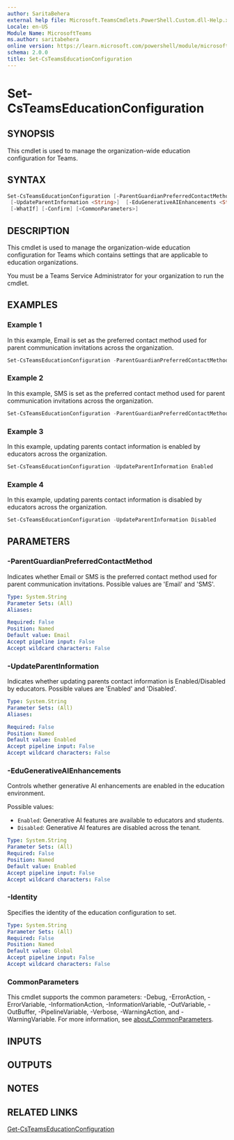 ```yaml
---
author: SaritaBehera
external help file: Microsoft.TeamsCmdlets.PowerShell.Custom.dll-Help.xml
Locale: en-US
Module Name: MicrosoftTeams
ms.author: saritabehera
online version: https://learn.microsoft.com/powershell/module/microsoftteams/set-csteamseducationconfiguration
schema: 2.0.0
title: Set-CsTeamsEducationConfiguration
---
```


# Set-CsTeamsEducationConfiguration

## SYNOPSIS

This cmdlet is used to manage the organization-wide education configuration for Teams.

## SYNTAX

```powershell
Set-CsTeamsEducationConfiguration [-ParentGuardianPreferredContactMethod <String>]
 [-UpdateParentInformation <String>]  [-EduGenerativeAIEnhancements <String>] [-Identity <String>]
 [-WhatIf] [-Confirm] [<CommonParameters>]
```

## DESCRIPTION

This cmdlet is used to manage the organization-wide education configuration for Teams which contains settings that are applicable to education organizations.

You must be a Teams Service Administrator for your organization to run the cmdlet.

## EXAMPLES

### Example 1
In this example, Email is set as the preferred contact method used for parent communication invitations across the organization.

```powershell
Set-CsTeamsEducationConfiguration -ParentGuardianPreferredContactMethod Email
```

### Example 2
In this example, SMS is set as the preferred contact method used for parent communication invitations across the organization.

```powershell
Set-CsTeamsEducationConfiguration -ParentGuardianPreferredContactMethod SMS
```

### Example 3
In this example, updating parents contact information is enabled by educators across the organization.

```powershell
Set-CsTeamsEducationConfiguration -UpdateParentInformation Enabled
```

### Example 4
In this example, updating parents contact information is disabled by educators across the organization.

```powershell
Set-CsTeamsEducationConfiguration -UpdateParentInformation Disabled
```

## PARAMETERS

### -ParentGuardianPreferredContactMethod
Indicates whether Email or SMS is the preferred contact method used for parent communication invitations. Possible values are 'Email' and 'SMS'.

```yaml
Type: System.String
Parameter Sets: (All)
Aliases:

Required: False
Position: Named
Default value: Email
Accept pipeline input: False
Accept wildcard characters: False
```

### -UpdateParentInformation
Indicates whether updating parents contact information is Enabled/Disabled by educators. Possible values are 'Enabled' and 'Disabled'.

```yaml
Type: System.String
Parameter Sets: (All)
Aliases:

Required: False
Position: Named
Default value: Enabled
Accept pipeline input: False
Accept wildcard characters: False
```

### -EduGenerativeAIEnhancements

Controls whether generative AI enhancements are enabled in the education environment.

Possible values:

- `Enabled`: Generative AI features are available to educators and students.
- `Disabled`: Generative AI features are disabled across the tenant.

```yaml
Type: System.String
Parameter Sets: (All)
Required: False
Position: Named
Default value: Enabled
Accept pipeline input: False
Accept wildcard characters: False
```

### -Identity

Specifies the identity of the education configuration to set.

```yaml
Type: System.String
Parameter Sets: (All)
Required: False
Position: Named
Default value: Global
Accept pipeline input: False
Accept wildcard characters: False
```

### CommonParameters
This cmdlet supports the common parameters: -Debug, -ErrorAction, -ErrorVariable, -InformationAction, -InformationVariable, -OutVariable, -OutBuffer, -PipelineVariable, -Verbose, -WarningAction, and -WarningVariable. For more information, see [about_CommonParameters](https://go.microsoft.com/fwlink/?LinkID=113216).

## INPUTS

## OUTPUTS

## NOTES

## RELATED LINKS

[Get-CsTeamsEducationConfiguration](https://learn.microsoft.com/powershell/module/microsoftteams/get-csteamseducationconfiguration)
